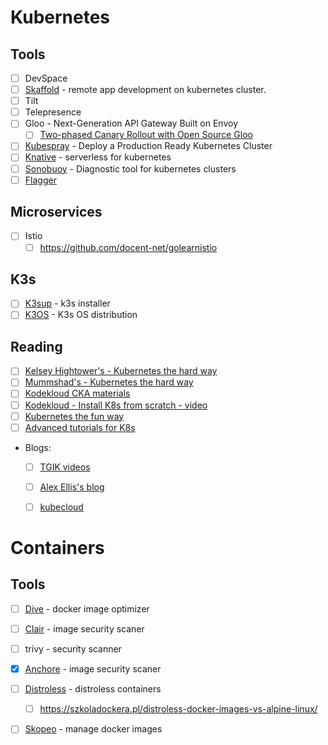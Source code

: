 # Kubernetes
## Tools
* [ ] DevSpace
* [ ] [Skaffold](https://skaffold.dev/) - remote app development on kubernetes cluster.
* [ ] Tilt
* [ ] Telepresence
* [ ] Gloo - Next-Generation API Gateway Built on Envoy 
  * [ ] [Two-phased Canary Rollout with Open Source Gloo](https://kubernetes.io/blog/2020/04/two-phased-canary-rollout-with-gloo/)
* [ ] [Kubespray](https://github.com/kubernetes-sigs/kubespray) - Deploy a Production Ready Kubernetes Cluster
* [ ] [Knative](https://knative.dev/) - serverless for kubernetes
* [ ] [Sonobuoy](https://sonobuoy.io) - Diagnostic tool for kubernetes clusters
* [ ] [Flagger](https://github.com/fluxcd/flagger)

## Microservices
* [ ] Istio
  * [ ] https://github.com/docent-net/golearnistio

## K3s
* [ ] [K3sup](https://k3sup.dev/) - k3s installer
* [ ] [K3OS](https://k3os.io/) - K3s OS distribution

## Reading
* [ ] [Kelsey Hightower's - Kubernetes the hard way](https://github.com/kelseyhightower/kubernetes-the-hard-way)
* [ ] [Mummshad's - Kubernetes the hard way](https://github.com/mmumshad/kubernetes-the-hard-way)
* [ ] [Kodekloud CKA materials](https://github.com/kodekloudhub/certified-kubernetes-administrator-course)
* [ ] [Kodekloud - Install K8s from scratch - video](https://www.youtube.com/watch?v=uUupRagM7m0&list=PL2We04F3Y_41jYdadX55fdJplDvgNGENo)
* [ ] [Kubernetes the fun way](https://github.com/danacr/Kubernetes-The-Fun-Way)
* [ ] [Advanced tutorials for K8s](https://techbeacon.com/enterprise-it/47-advanced-tutorials-mastering-kubernetes)
* Blogs:
  * [ ] [TGIK videos](https://github.com/vmware-tanzu/tgik/blob/master/playlist.md)
  * [ ] [Alex Ellis's blog](https://blog.alexellis.io/)
  * [ ] [kubecloud](https://kubecloud.io/) 
   
    


# Containers
## Tools
* [ ] [Dive](https://github.com/wagoodman/dive) - docker image optimizer
* [ ] [Clair](https://coreos.com/quay-enterprise/docs/latest/clair.html) - image security scaner
* [ ] trivy - security scanner
* [x] [Anchore](https://docs.anchore.com/current/docs/engine/engine_installation/) - image security scaner
* [ ] [Distroless](https://github.com/GoogleContainerTools/distroless/blob/master/README.md) - distroless containers
  * [ ] https://szkoladockera.pl/distroless-docker-images-vs-alpine-linux/
* [ ] [Skopeo](https://github.com/containers/skopeo) - manage docker images

